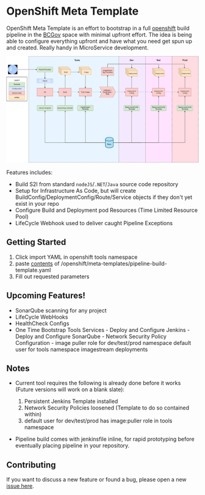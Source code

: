 # OpenShift Meta Template

OpenShift Meta Template is an effort to bootstrap in a full [openshift](https://www.openshift.com) build pipeline in the [BCGov](https://github.com/bcgov) space with minimal upfront effort. The idea is being able to configure everything upfront and have what you need get spun up and created. Really handy in MicroService development.

[![N|Solid](OpenShift-DevOps-Flow.png)](OpenShift-DevOps-Flow.png)

Features includes:

- Build S2I from standard `nodeJS`/`.NET`/`Java` source code repository
- Setup for Infrastructure As Code, but will create BuildConfig/DeploymentConfig/Route/Service objects if they don't yet exist in your repo
- Configure Build and Deployment pod Resources (Time Limited Resource Pool)
- LifeCycle Webhook used to deliver caught Pipeline Exceptions

## Getting Started

1. Click import YAML in openshift tools namespace
2. paste [contents](https://raw.githubusercontent.com/ChrisHoban/ssg-openshift-meta-templates/master/openshift/meta-templates/pipeline-build-template.yaml) of /openshift/meta-templates/pipeline-build-template.yaml
3. Fill out requested parameters 

## Upcoming Features!

- SonarQube scanning for any project
- LifeCycle WebHooks
- HealthCheck Configs
- One Time Bootstrap Tools Services
      - Deploy and Configure Jenkins
      - Deploy and Configure SonarQube
      - Network Security Policy Configuration
      - image puller role for dev/test/prod namespace default user for tools namespace imagestream deployments

## Notes

- Current tool requires the following is already done before it works (Future versions will work on a blank slate): 
  1. Persistent Jenkins Template installed
  2. Network Security Policies loosened (Template to do so contained within)
  3. default user for dev/test/prod has image:puller role in tools namespace

- Pipeline build comes with jenkinsfile inline, for rapid prototyping before eventually placing pipeline in your repository.

## Contributing

If you want to discuss a new feature or found a bug, please open a new [issue here](https://github.com/ChrisHoban/ssg-openshift-meta-templates/issues).

